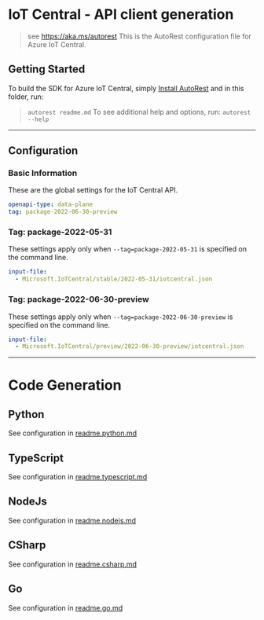 # IoT Central - API client generation
> see https://aka.ms/autorest
This is the AutoRest configuration file for Azure IoT Central.

## Getting Started
To build the SDK for Azure IoT Central, simply [Install AutoRest](https://aka.ms/autorest/install) and in this folder, run:
> `autorest readme.md`
To see additional help and options, run:
> `autorest --help`
---

## Configuration

### Basic Information

These are the global settings for the IoT Central API.

```yaml
openapi-type: data-plane
tag: package-2022-06-30-preview
```

### Tag: package-2022-05-31

These settings apply only when `--tag=package-2022-05-31` is specified on the command line.

```yaml $(tag) == 'package-2022-05-31'
input-file:
  - Microsoft.IoTCentral/stable/2022-05-31/iotcentral.json
```

### Tag: package-2022-06-30-preview

These settings apply only when `--tag=package-2022-06-30-preview` is specified on the command line.

```yaml $(tag) == 'package-2022-06-30-preview'
input-file:
  - Microsoft.IoTCentral/preview/2022-06-30-preview/iotcentral.json
```
---

# Code Generation

## Python

See configuration in [readme.python.md](./readme.python.md)

## TypeScript

See configuration in [readme.typescript.md](./readme.typescript.md)

## NodeJs

See configuration in [readme.nodejs.md](./readme.nodejs.md)

## CSharp

See configuration in [readme.csharp.md](./readme.csharp.md)

## Go

See configuration in [readme.go.md](./readme.go.md)